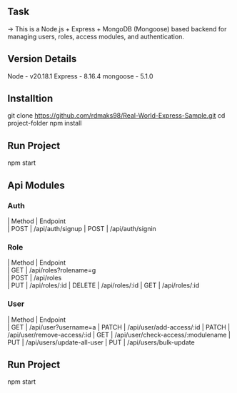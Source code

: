 ## Task 
-> This is a Node.js + Express + MongoDB (Mongoose) based backend for managing users, roles, access modules, and authentication.

## Version Details
Node - v20.18.1
Express - 8.16.4
mongoose - 5.1.0

## Installtion
git clone https://github.com/rdmaks98/Real-World-Express-Sample.git
cd project-folder
npm install

## Run Project
npm start


## Api Modules

### Auth
| Method | Endpoint        
| POST   | /api/auth/signup
| POST   | /api/auth/signin

### Role
| Method | Endpoint        
| GET    | /api/roles?rolename=g      
| POST   | /api/roles     
| PUT    | /api/roles/:id 
| DELETE | /api/roles/:id
| GET    | /api/roles/:id

### User
| Method | Endpoint       
| GET    | /api/user?username=a 
| PATCH  | /api/user/add-access/:id
| PATCH  | /api/user/remove-access/:id
| GET    | /api/user/check-access/:modulename 
| PUT    | /api/users/update-all-user 
| PUT    | /api/users/bulk-update


## Run Project
npm start
